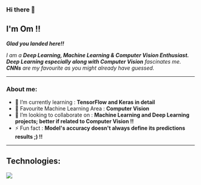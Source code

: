 ### Hi there 👋

## I'm Om !!

***Glad you landed here!!***


*I am a **Deep Learning, Machine Learning & Computer Vision Enthusiast.** **Deep Learning especially along with Computer Vision** fascinates me. **CNNs** are my favourite as you might already have guessed.*

------------------

### About me: 
- 🔭 I’m currently learning   :   **TensorFlow and Keras in detail**
- 🌟 Favourite Machine Learning Area   :  **Computer Vision**
- 👯 I’m looking to collaborate on   :   **Machine Learning and Deep Learning projects; better if related to Computer Vision !!**
- ⚡ Fun fact  :   **Model's accuracy doesn't always define its predictions results ;) !!**

------------------

## Technologies: 
<div>
<a href="https://github.com/anuraghazra/github-readme-stats">
  <img  style="text-align:center" src="https://github-readme-stats.vercel.app/api/top-langs/?username=Om4AI&border_radius=30px&align="center" />
</a></div>


